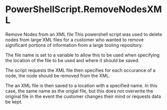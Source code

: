 # PowerShellScript.RemoveNodesXML
Remove Nodes from an XML file
This powershell script was used to delete nodes from large XML files for a customer who wanted to remove significant portions of information from a large tooling repository. 

The file name is set to a variable to allow this to be used when specifying the location of the file to be used and where it should be saved. 

The script requests the XML file then specifies for each occurance of a node, the node should be removed from the XML. 

The an XML file is then saved to a location with a specified name. In this case, the same name as the origial file, but this does not overwrite the original file in the event the customer changes their mind or requests data be kept. 
